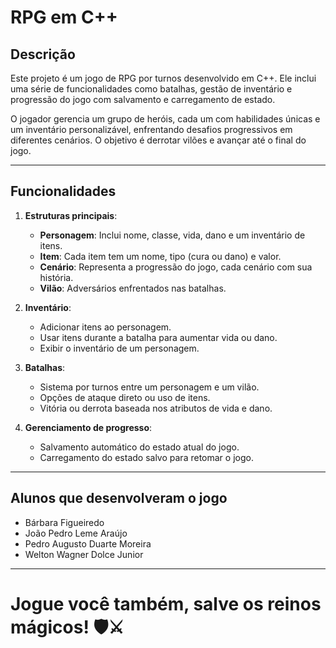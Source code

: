 # RPG em C++

## Descrição
Este projeto é um jogo de RPG por turnos desenvolvido em C++. Ele inclui uma série de funcionalidades como batalhas, gestão de inventário e progressão do jogo com salvamento e carregamento de estado.

O jogador gerencia um grupo de heróis, cada um com habilidades únicas e um inventário personalizável, enfrentando desafios progressivos em diferentes cenários. O objetivo é derrotar vilões e avançar até o final do jogo.

---

## Funcionalidades
1. **Estruturas principais**:
   - **Personagem**: Inclui nome, classe, vida, dano e um inventário de itens.
   - **Item**: Cada item tem um nome, tipo (cura ou dano) e valor.
   - **Cenário**: Representa a progressão do jogo, cada cenário com sua história.
   - **Vilão**: Adversários enfrentados nas batalhas.

2. **Inventário**:
   - Adicionar itens ao personagem.
   - Usar itens durante a batalha para aumentar vida ou dano.
   - Exibir o inventário de um personagem.

3. **Batalhas**:
   - Sistema por turnos entre um personagem e um vilão.
   - Opções de ataque direto ou uso de itens.
   - Vitória ou derrota baseada nos atributos de vida e dano.

4. **Gerenciamento de progresso**:
   - Salvamento automático do estado atual do jogo.
   - Carregamento do estado salvo para retomar o jogo.

---

## Alunos que desenvolveram o jogo
  - Bárbara Figueiredo
  - João Pedro Leme Araújo
  - Pedro Augusto Duarte Moreira
  - Welton Wagner Dolce Junior

---

# Jogue você também, salve os reinos mágicos! 🛡️⚔️
